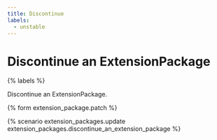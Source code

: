 ```yaml
---
title: Discontinue
labels:
  - unstable
---
```


# Discontinue an ExtensionPackage

{% labels %}

Discontinue an ExtensionPackage.

{% form extension_package.patch %}

{% scenario extension_packages.update extension_packages.discontinue_an_extension_package %}
